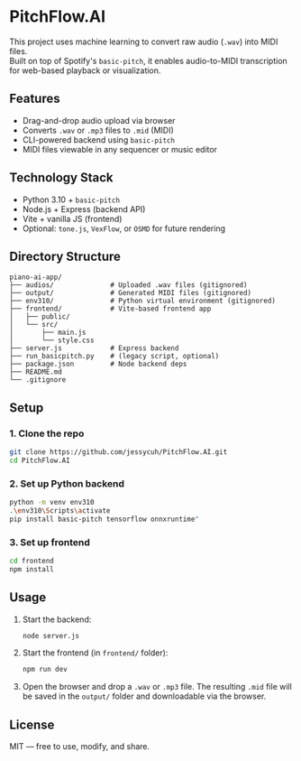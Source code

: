 # PitchFlow.AI

This project uses machine learning to convert raw audio (`.wav`) into MIDI files.  
Built on top of Spotify's `basic-pitch`, it enables audio-to-MIDI transcription for web-based playback or visualization.

## Features

- Drag-and-drop audio upload via browser
- Converts `.wav` or `.mp3` files to `.mid` (MIDI)
- CLI-powered backend using `basic-pitch`
- MIDI files viewable in any sequencer or music editor

## Technology Stack

- Python 3.10 + `basic-pitch`
- Node.js + Express (backend API)
- Vite + vanilla JS (frontend)
- Optional: `tone.js`, `VexFlow`, or `OSMD` for future rendering

## Directory Structure

```
piano-ai-app/
├── audios/              # Uploaded .wav files (gitignored)
├── output/              # Generated MIDI files (gitignored)
├── env310/              # Python virtual environment (gitignored)
├── frontend/            # Vite-based frontend app
│   ├── public/
│   └── src/
│       ├── main.js
│       └── style.css
├── server.js            # Express backend
├── run_basicpitch.py    # (legacy script, optional)
├── package.json         # Node backend deps
├── README.md
└── .gitignore
```

## Setup

### 1. Clone the repo

```bash
git clone https://github.com/jessycuh/PitchFlow.AI.git
cd PitchFlow.AI
```

### 2. Set up Python backend

```bash
python -m venv env310
.\env310\Scripts\activate
pip install basic-pitch tensorflow onnxruntime"
```

### 3. Set up frontend

```bash
cd frontend
npm install
```

## Usage

1. Start the backend:

   ```bash
   node server.js
   ```

2. Start the frontend (in `frontend/` folder):

   ```bash
   npm run dev
   ```

3. Open the browser and drop a `.wav` or `.mp3` file.
   The resulting `.mid` file will be saved in the `output/` folder and downloadable via the browser.

## License

MIT — free to use, modify, and share.
